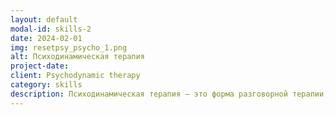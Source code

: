 ```yaml
---
layout: default
modal-id: skills-2
date: 2024-02-01
img: resetpsy_psycho_1.png
alt: Психодинамическая терапия
project-date:
client: Psychodynamic therapy
category: skills
description: Психодинамическая терапия — это форма разговорной терапии, которая исследует, как бессознательные мысли и чувства из прошлого опыта могут влиять на текущее поведение и отношения. Она направлена ​​на то, чтобы вывести эти бессознательные модели на свет, помогая людям обрести понимание коренных причин их эмоциональных трудностей. Как практикующий психодинамическую терапию, я придерживаюсь лучших практик, создавая безопасное и поддерживающее пространство для клиентов, чтобы они могли исследовать свой внутренний мир. Я использую научно обоснованные методы, такие как свободные ассоциации и анализ сновидений, чтобы способствовать самопознанию и личностному росту. Я сосредоточен на создании прочного терапевтического альянса, в котором клиенты чувствуют себя комфортно, углубляясь в свой прошлый и настоящий опыт, чтобы глубже понять себя. Благодаря этому совместному процессу я помогаю клиентам развивать более здоровые механизмы преодоления трудностей и улучшать их общее благополучие.
---
```


